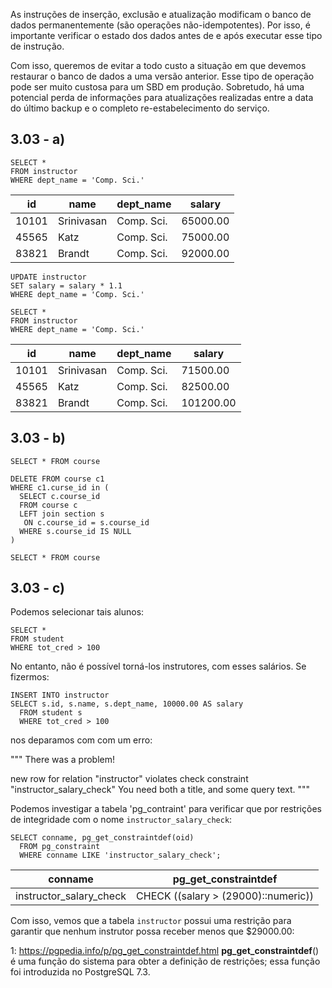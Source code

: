 As instruções de inserção, exclusão e atualização modificam o banco de dados permanentemente (são operações não-idempotentes). Por isso, é importante verificar o estado dos dados antes de e após executar esse tipo de instrução.

Com isso, queremos de evitar a todo custo a situação em que
devemos restaurar o banco de dados a uma versão anterior. Esse tipo de operação pode ser muito custosa para um SBD em produção. Sobretudo, há uma potencial perda de informações para atualizações realizadas entre a data do último backup e o completo re-estabelecimento do serviço.

## 3.03 - a)

```
SELECT *
FROM instructor
WHERE dept_name = 'Comp. Sci.'
```

| id    | name       | dept_name  | salary   |
| ----- | ---------- | ---------- | -------- |
| 10101 | Srinivasan | Comp. Sci. | 65000.00 |
| 45565 | Katz       | Comp. Sci. | 75000.00 |
| 83821 | Brandt     | Comp. Sci. | 92000.00 |

```
UPDATE instructor
SET salary = salary * 1.1
WHERE dept_name = 'Comp. Sci.'
```

```
SELECT *
FROM instructor
WHERE dept_name = 'Comp. Sci.'
```

| id    | name       | dept_name  | salary    |
| ----- | ---------- | ---------- | --------- |
| 10101 | Srinivasan | Comp. Sci. | 71500.00  |
| 45565 | Katz       | Comp. Sci. | 82500.00  |
| 83821 | Brandt     | Comp. Sci. | 101200.00 |

## 3.03 - b)

```
SELECT * FROM course

DELETE FROM course c1
WHERE c1.curse_id in (
  SELECT c.course_id
  FROM course c
  LEFT join section s
   ON c.course_id = s.course_id
  WHERE s.course_id IS NULL
)

SELECT * FROM course
```

## 3.03 - c)

Podemos selecionar tais alunos:

```
SELECT *
FROM student
WHERE tot_cred > 100
```

No entanto, não é possível torná-los instrutores, com esses salários.
Se fizermos:

```
INSERT INTO instructor
SELECT s.id, s.name, s.dept_name, 10000.00 AS salary
  FROM student s
  WHERE tot_cred > 100
```

nos deparamos com com um erro:

"""
There was a problem!

new row for relation "instructor" violates check constraint "instructor_salary_check"
You need both a title, and some query text.
"""

Podemos investigar a tabela 'pg_contraint' para verificar que por restrições de integridade com o nome `instructor_salary_check`:

```
SELECT conname, pg_get_constraintdef(oid)
  FROM pg_constraint
  WHERE conname LIKE 'instructor_salary_check';
```

| conname                 | pg_get_constraintdef                |
| ----------------------- | ----------------------------------- |
| instructor_salary_check | CHECK ((salary > (29000)::numeric)) |

Com isso, vemos que a tabela `instructor` possui uma restrição para garantir que nenhum instrutor possa receber menos que $29000.00:

1: https://pgpedia.info/p/pg_get_constraintdef.html
**pg_get_constraintdef**() é uma função do sistema para obter a definição de restrições; essa função foi introduzida no PostgreSQL 7.3.